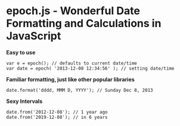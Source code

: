 epoch.js - Wonderful Date Formatting and Calculations in JavaScript
===================================================================

**Easy to use**

	var e = epoch(); // defaults to current date/time
	var date = epoch( '2013-12-08 12:34:56' ); // setting date/time

**Familiar formatting, just like other popular libraries**

	date.format('dddd, MMM D, YYYY'); // Sunday Dec 8, 2013

**Sexy Intervals**

	date.from('2012-12-08'); // 1 year ago
	date.from('2019-12-08'); // in 6 years